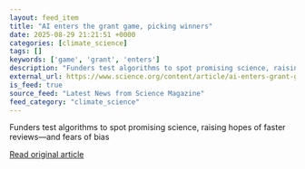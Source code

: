 ```yaml
---
layout: feed_item
title: "AI enters the grant game, picking winners"
date: 2025-08-29 21:21:51 +0000
categories: [climate_science]
tags: []
keywords: ['game', 'grant', 'enters']
description: "Funders test algorithms to spot promising science, raising hopes of faster reviews—and fears of bias"
external_url: https://www.science.org/content/article/ai-enters-grant-game-picking-winners
is_feed: true
source_feed: "Latest News from Science Magazine"
feed_category: "climate_science"
---
```


Funders test algorithms to spot promising science, raising hopes of faster reviews—and fears of bias

[Read original article](https://www.science.org/content/article/ai-enters-grant-game-picking-winners)
